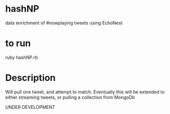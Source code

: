 hashNP
======

data enrichment of #nowplaying tweets using EchoNest

to run
======

ruby hashNP.rb

Description
===========

Will pull one tweet, and attempt to match. Eventually this will be extended to either streaming tweets, or pulling a collection from MongoDb

UNDER DEVELOPMENT
